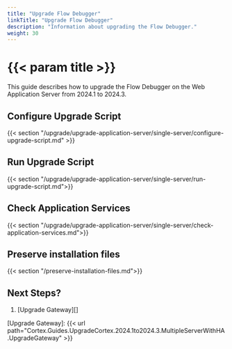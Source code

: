 ```yaml
---
title: "Upgrade Flow Debugger"
linkTitle: "Upgrade Flow Debugger"
description: "Information about upgrading the Flow Debugger."
weight: 30
---
```


# {{< param title >}}

This guide describes how to upgrade the Flow Debugger on the Web Application Server from 2024.1 to 2024.3.

## Configure Upgrade Script

{{< section "/upgrade/upgrade-application-server/single-server/configure-upgrade-script.md" >}}

## Run Upgrade Script

{{< section "/upgrade/upgrade-application-server/single-server/run-upgrade-script.md">}}

## Check Application Services

{{< section "/upgrade/upgrade-application-server/single-server/check-application-services.md">}}

## Preserve installation files

{{< section "/preserve-installation-files.md">}}

## Next Steps?

1. [Upgrade Gateway][]

[Upgrade Gateway]: {{< url path="Cortex.Guides.UpgradeCortex.2024.1to2024.3.MultipleServerWithHA.UpgradeGateway" >}}
